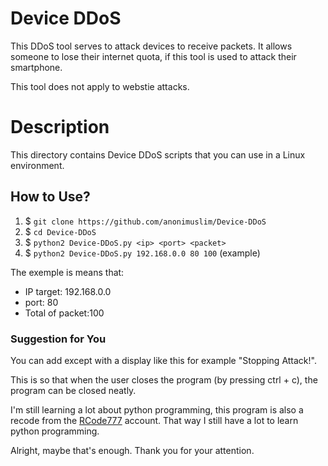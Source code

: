# Device DDoS
This DDoS tool serves to attack devices to receive packets. It allows someone to lose their internet quota, if this tool is used to attack their smartphone.

This tool does not apply to webstie attacks.

# Description
This directory contains Device DDoS scripts that you can use in a Linux environment.

## How to Use?
1. $ ``git clone https://github.com/anonimuslim/Device-DDoS``
2. $ ``cd Device-DDoS``
3. $ ``python2 Device-DDoS.py <ip> <port> <packet>``
4. $ ``python2 Device-DDoS.py 192.168.0.0 80 100`` (example)

The exemple is means that:
- IP target: 192.168.0.0
- port: 80
- Total of packet:100

### Suggestion for You
You can add except with a display like this for example "Stopping Attack!".

This is so that when the user closes the program (by pressing ctrl + c), the program can be closed neatly.

I'm still learning a lot about python programming, this program is also a recode from the [RCode777](https://github.com/RCode777) account. That way I still have a lot to learn python programming.

Alright, maybe that's enough. Thank you for your attention.
